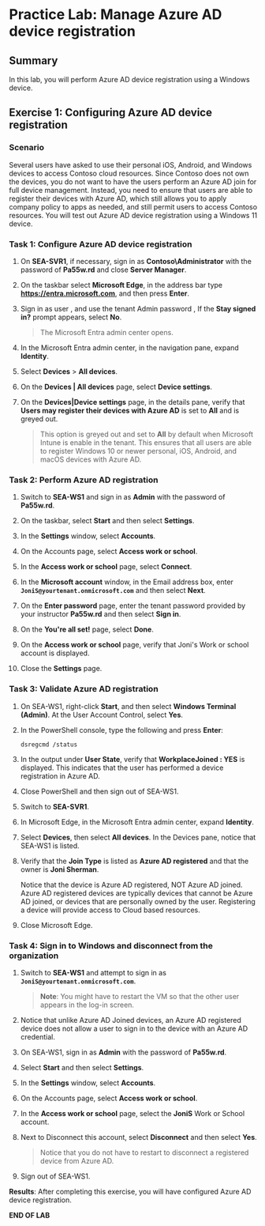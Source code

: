 # Practice Lab: Manage Azure AD device registration

## Summary

In this lab, you will perform Azure AD device registration using a Windows device.

## Exercise 1: Configuring Azure AD device registration

### Scenario

Several users have asked to use their personal iOS, Android, and Windows devices to access Contoso cloud resources. Since Contoso does not own the devices, you do not want to have the users perform an Azure AD join for full device management. Instead, you need to ensure that users are able to register their devices with Azure AD, which still allows you to apply company policy to apps as needed, and still permit users to access Contoso resources. You will test out Azure AD device registration using a Windows 11 device.

### Task 1: Configure Azure AD device registration

1. On **SEA-SVR1**, if necessary, sign in as **Contoso\\Administrator** with the password of **Pa55w.rd** and close **Server Manager**.

2. On the taskbar select **Microsoft Edge**, in the address bar type **https://entra.microsoft.com**, and then press **Enter**.

3. Sign in as user **<inject key="AzureAdUserEmail"></inject>**, and use the tenant Admin password **<inject key="AzureAdUserPassword"></inject>**, If the **Stay signed in?** prompt appears, select **No**. 

   > The Microsoft Entra admin center opens.

4. In the Microsoft Entra admin center, in the navigation pane, expand **Identity**.

5. Select **Devices** > **All devices**. 

6. On the **Devices | All devices** page, select **Device settings**.

7. On the **Devices|Device settings** page, in the details pane, verify that **Users may register their devices with Azure AD** is set to **All** and is greyed out.

   > This option is greyed out and set to **All** by default when Microsoft Intune is enable in the tenant. This ensures that all users are able to register Windows 10 or newer personal, iOS, Android, and macOS devices with Azure AD.

### Task 2: Perform Azure AD registration

1. Switch to **SEA-WS1** and sign in as **Admin** with the password of **Pa55w.rd**.

2. On the taskbar, select **Start** and then select **Settings**.

3. In the **Settings** window, select **Accounts**.

4. On the Accounts page, select **Access work or school**.

5. In the **Access work or school** page, select **Connect**.

6. In the **Microsoft account** window, in the Email address box, enter **`JoniS@yourtenant.onmicrosoft.com`** and then select **Next**.

7. On the **Enter password** page, enter the tenant password provided by your instructor **Pa55w.rd** and then select **Sign in**.

8. On the **You're all set!** page, select **Done**.

9. On the **Access work or school** page, verify that Joni's Work or school account is displayed.

10. Close the **Settings** page.

### Task 3: Validate Azure AD registration

1. On SEA-WS1, right-click **Start**, and then select **Windows Terminal (Admin)**. At the User Account Control, select **Yes**.

2. In the PowerShell console, type the following and press **Enter**: 

    ```
    dsregcmd /status
    ```

3. In the output under **User State**, verify that **WorkplaceJoined : YES** is displayed. This indicates that the user has performed a device registration in Azure AD.

4. Close PowerShell and then sign out of SEA-WS1.

5. Switch to **SEA-SVR1**.

6. In Microsoft Edge, in the Microsoft Entra admin center, expand **Identity**.

7. Select **Devices**, then select **All devices**. In the Devices pane, notice that SEA-WS1 is listed. 

8. Verify that the **Join Type** is listed as **Azure AD registered** and that the owner is **Joni Sherman**. 

   Notice that the device is Azure AD registered, NOT Azure AD joined. Azure AD registered devices are typically devices that cannot be Azure AD joined, or devices that are personally owned by the user. Registering a device will provide access to Cloud based resources.

9. Close Microsoft Edge.

### Task 4: Sign in to Windows and disconnect from the organization

1. Switch to **SEA-WS1** and attempt to sign in as **`JoniS@yourtenant.onmicrosoft.com`**.

   >**Note**: You might have to restart the VM so that the other user appears in the log-in screen.

2. Notice that unlike Azure AD Joined devices, an Azure AD registered device does not allow a user to sign in to the device with an Azure AD credential. 

3. On SEA-WS1, sign in as **Admin** with the password of **Pa55w.rd**. 

4. Select **Start** and then select **Settings**.

5. In the **Settings** window, select **Accounts**.

6. On the Accounts page, select **Access work or school**.

7. In the **Access work or school** page, select the **JoniS** Work or School account.

8. Next to Disconnect this account, select **Disconnect** and then select **Yes**.

   > Notice that you do not have to restart to disconnect a registered device from Azure AD.

9. Sign out of SEA-WS1.

**Results**: After completing this exercise, you will have configured Azure AD device registration.

**END OF LAB**
